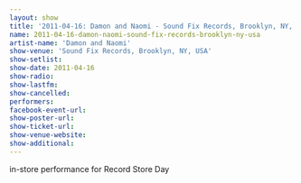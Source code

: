 ```yaml
---
layout: show
title: '2011-04-16: Damon and Naomi - Sound Fix Records, Brooklyn, NY, USA'
name: 2011-04-16-damon-naomi-sound-fix-records-brooklyn-ny-usa
artist-name: 'Damon and Naomi'
show-venue: 'Sound Fix Records, Brooklyn, NY, USA'
show-setlist: 
show-date: 2011-04-16
show-radio: 
show-lastfm: 
show-cancelled: 
performers: 
facebook-event-url: 
show-poster-url: 
show-ticket-url: 
show-venue-website: 
show-additional: 
---
```


in-store performance for Record Store Day